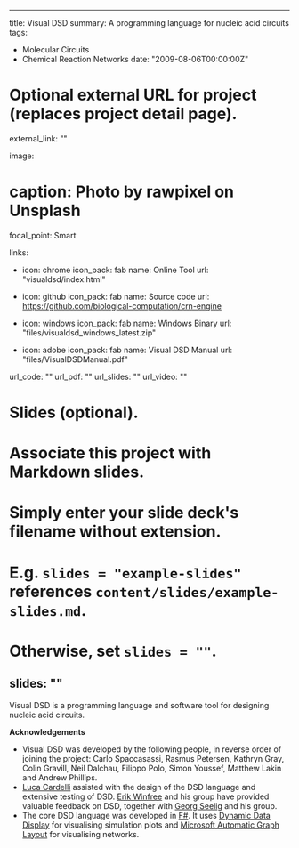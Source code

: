 
---
title: Visual DSD
summary: A programming language for nucleic acid circuits
tags:
- Molecular Circuits
- Chemical Reaction Networks
date: "2009-08-06T00:00:00Z"

# Optional external URL for project (replaces project detail page).
external_link: ""

image:
  # caption: Photo by rawpixel on Unsplash
  focal_point: Smart

links:
- icon: chrome
  icon_pack: fab
  name: Online Tool
  url: "visualdsd/index.html"

- icon: github
  icon_pack: fab
  name: Source code
  url: https://github.com/biological-computation/crn-engine

- icon: windows
  icon_pack: fab
  name: Windows Binary
  url: "files/visualdsd_windows_latest.zip"
  
- icon: adobe
  icon_pack: fab
  name: Visual DSD Manual
  url: "files/VisualDSDManual.pdf"
  
url_code: ""
url_pdf: ""
url_slides: ""
url_video: ""

# Slides (optional).
#   Associate this project with Markdown slides.
#   Simply enter your slide deck's filename without extension.
#   E.g. `slides = "example-slides"` references `content/slides/example-slides.md`.
#   Otherwise, set `slides = ""`.
slides: ""
---

Visual DSD is a programming language and software tool for designing nucleic acid circuits.

<b>Acknowledgements</b>
<ul>
  <li>Visual DSD was developed by the following people, in reverse order of joining the project: Carlo Spaccasassi, Rasmus Petersen, Kathryn Gray, Colin Gravill, Neil Dalchau, Filippo Polo, Simon Youssef, Matthew Lakin and Andrew Phillips.</li>
  <li><a href = "http://lucacardelli.name/">Luca Cardelli</a> assisted with the design of the DSD language and extensive testing of DSD. <a href = "https://www.dna.caltech.edu/~winfree/">Erik Winfree</a> and his group have provided valuable feedback on DSD, together with <a href = "https://www.seeliglab.org/">Georg Seelig</a> and his group.</li>
  <li>The core DSD language was developed in <a href = "https://fsharp.org/">F#</a>. It uses <a href = "https://www.microsoft.com/en-us/research/project/interactive-data-display/">Dynamic Data Display</a> for visualising simulation plots and <a href = "https://www.microsoft.com/en-us/research/project/microsoft-automatic-graph-layout/">Microsoft Automatic Graph Layout</a> for visualising networks.</li>
</ul>



